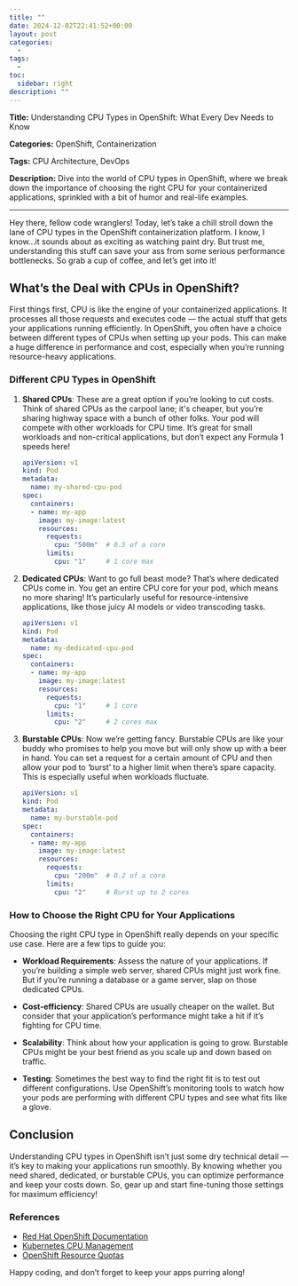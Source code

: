 ```yaml
---
title: ""
date: 2024-12-02T22:41:52+00:00
layout: post
categories:
  - 
tags:
  - 
toc:
  sidebar: right
description: ""
---
```

**Title:** Understanding CPU Types in OpenShift: What Every Dev Needs to Know

**Categories:** OpenShift, Containerization

**Tags:** CPU Architecture, DevOps

**Description:** Dive into the world of CPU types in OpenShift, where we break down the importance of choosing the right CPU for your containerized applications, sprinkled with a bit of humor and real-life examples.

---

Hey there, fellow code wranglers! Today, let’s take a chill stroll down the lane of CPU types in the OpenShift containerization platform. I know, I know…it sounds about as exciting as watching paint dry. But trust me, understanding this stuff can save your ass from some serious performance bottlenecks. So grab a cup of coffee, and let’s get into it!

## What’s the Deal with CPUs in OpenShift?

First things first, CPU is like the engine of your containerized applications. It processes all those requests and executes code — the actual stuff that gets your applications running efficiently. In OpenShift, you often have a choice between different types of CPUs when setting up your pods. This can make a huge difference in performance and cost, especially when you’re running resource-heavy applications.

### Different CPU Types in OpenShift

1. **Shared CPUs**: These are a great option if you’re looking to cut costs. Think of shared CPUs as the carpool lane; it's cheaper, but you’re sharing highway space with a bunch of other folks. Your pod will compete with other workloads for CPU time. It’s great for small workloads and non-critical applications, but don’t expect any Formula 1 speeds here!

    ```yaml
    apiVersion: v1
    kind: Pod
    metadata:
      name: my-shared-cpu-pod
    spec:
      containers:
      - name: my-app
        image: my-image:latest
        resources:
          requests:
            cpu: "500m"  # 0.5 of a core
          limits:
            cpu: "1"     # 1 core max
    ```

2. **Dedicated CPUs**: Want to go full beast mode? That’s where dedicated CPUs come in. You get an entire CPU core for your pod, which means no more sharing! It’s particularly useful for resource-intensive applications, like those juicy AI models or video transcoding tasks.

    ```yaml
    apiVersion: v1
    kind: Pod
    metadata:
      name: my-dedicated-cpu-pod
    spec:
      containers:
      - name: my-app
        image: my-image:latest
        resources:
          requests:
            cpu: "1"     # 1 core
          limits:
            cpu: "2"     # 2 cores max
    ```

3. **Burstable CPUs**: Now we’re getting fancy. Burstable CPUs are like your buddy who promises to help you move but will only show up with a beer in hand. You can set a request for a certain amount of CPU and then allow your pod to ‘burst’ to a higher limit when there’s spare capacity. This is especially useful when workloads fluctuate.

    ```yaml
    apiVersion: v1
    kind: Pod
    metadata:
      name: my-burstable-pod
    spec:
      containers:
      - name: my-app
        image: my-image:latest
        resources:
          requests:
            cpu: "200m"  # 0.2 of a core
          limits:
            cpu: "2"     # Burst up to 2 cores
    ```

### How to Choose the Right CPU for Your Applications

Choosing the right CPU type in OpenShift really depends on your specific use case. Here are a few tips to guide you:

- **Workload Requirements**: Assess the nature of your applications. If you’re building a simple web server, shared CPUs might just work fine. But if you’re running a database or a game server, slap on those dedicated CPUs.

- **Cost-efficiency**: Shared CPUs are usually cheaper on the wallet. But consider that your application’s performance might take a hit if it’s fighting for CPU time.

- **Scalability**: Think about how your application is going to grow. Burstable CPUs might be your best friend as you scale up and down based on traffic.

- **Testing**: Sometimes the best way to find the right fit is to test out different configurations. Use OpenShift’s monitoring tools to watch how your pods are performing with different CPU types and see what fits like a glove.

## Conclusion

Understanding CPU types in OpenShift isn’t just some dry technical detail — it’s key to making your applications run smoothly. By knowing whether you need shared, dedicated, or burstable CPUs, you can optimize performance and keep your costs down. So, gear up and start fine-tuning those settings for maximum efficiency!

### References

- [Red Hat OpenShift Documentation](https://docs.openshift.com)
- [Kubernetes CPU Management](https://kubernetes.io/docs/concepts/configuration/manage-resources-containers/)
- [OpenShift Resource Quotas](https://docs.openshift.com/container-platform/latest/admin_guide/resource_quota.html)

Happy coding, and don’t forget to keep your apps purring along!